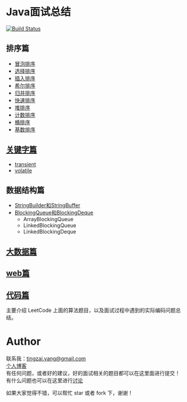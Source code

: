 # Java面试总结

[![Build Status](https://travis-ci.org/joyang1/JavaInterview.svg?branch=master)](https://travis-ci.org/joyang1/JavaInterview)

## 排序篇
- [冒泡排序](/sortpro/1.bubbleSort.md)
- [选择排序](/sortpro/2.selectionSort.md)
- [插入排序](/sortpro/3.insertionSort.md)
- [希尔排序](/sortpro/4.shellSort.md)
- [归并排序](/sortpro/5.mergeSort.md)
- [快速排序](/sortpro/6.quickSort.md)
- [堆排序](/sortpro/7.heapSort.md)
- [计数排序](/sortpro/8.countingSort.md)
- [桶排序](/sortpro/9.bucketSort.md)
- [基数排序](/sortpro/10.radixSort.md)

## [关键字篇](/keywords)
- [transient](/keywords/transient.md)
- [volatile](/keywords/volatile.md)

## 数据结构篇
- [StringBuilder和StringBuffer](/datastructure/stringbuilderandstringbuffer.md)
- [BlockingQueue和BlockingDeque](/datastructure/blockingqueueanddeque.md)
  * ArrayBlockingQueue
  * LinkedBlockingQueue
  * LinkedBlockingDeque
  
## [大数据篇](/bigdata)

## [web篇](/web)
  
## [代码篇](/codeinterview)
主要介绍 LeetCode 上面的算法题目，以及面试过程中遇到的实际编码问题总结。

  
  
# Author
联系我：tingzai.yang@gmail.com <br/>
[个人博客](https://blog.tommyyang.cn) <br/>
有任何问题，或者好的建议，好的面试相关的题目都可以在这里面进行提交！<br/>
有什么问题也可以在这里进行[讨论](https://github.com/joyang1/JavaInterview/issues/1)

如果大家觉得不错，可以帮忙 star 或者 fork 下，谢谢！

